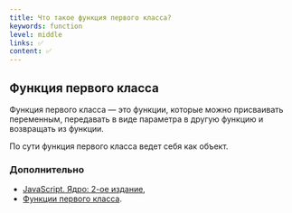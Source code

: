 ```yaml
---
title: Что такое функция первого класса?
keywords: function
level: middle
links: ✅
content: ✅
---
```


## Функция первого класса

Функция первого класса — это функции, которые можно присваивать переменным, передавать в виде параметра в другую функцию и возвращать из функции. 

По сути функция первого класса ведет себя как объект.

### Дополнительно
- [JavaScript. Ядро: 2-ое издание](http://dmitrysoshnikov.com/ecmascript/javascript-the-core-2nd-edition-rus/#zamyikanie),
- [Функции первого класса](https://developer.mozilla.org/ru/docs/Glossary/First-class_Function).
